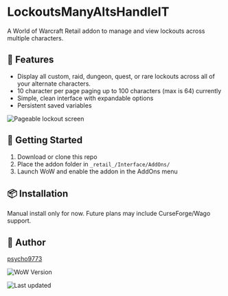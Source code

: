 # LockoutsManyAltsHandleIT

A World of Warcraft Retail addon to manage and view lockouts across multiple characters.

## 🔧 Features

- Display all custom, raid, dungeon, quest, or rare lockouts across all of your alternate characters.
- 10 character per page paging up to 100 characters (max is 64) currently 
- Simple, clean interface with expandable options
- Persistent saved variables

![Pageable lockout screen](https://i.imgur.com/coOnB0W.png )

## 🚀 Getting Started

1. Download or clone this repo
2. Place the addon folder in `_retail_/Interface/AddOns/`
3. Launch WoW and enable the addon in the AddOns menu

## 📦 Installation

Manual install only for now. Future plans may include CurseForge/Wago support.

## 👤 Author

[psycho9773](https://github.com/psycho9773)

![WoW Version](https://img.shields.io/badge/WoW-Retail-blue)

![Last updated](https://img.shields.io/github/last-commit/psycho9773/LockoutsManyAltsHandleIT)
